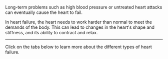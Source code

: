 Long-term problems such as high blood pressure or untreated heart attacks can eventually cause the heart to fail.

In heart failure, the heart needs to work harder than normal to meet the demands of the body. This can lead to changes in the heart's shape and stiffness, and its ability to contract and relax.

---

<span class="md-notice"> 
Click on the tabs below to learn more about the different types of heart failure.
</span>
